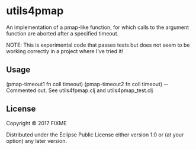# utils4pmap

An implementation of a pmap-like function, for which calls to the argument function
are aborted after a specified timeout.

NOTE: This is experimental code that passes tests but does not seem to be working correctly in
a project where I've tried it!

## Usage

(pmap-timeout1 fn coll timeout) 
(pmap-timeout2 fn coll timeout) -- Commented out. See utils4fpmap.clj and utils4pmap_test.clj

## License

Copyright © 2017 FIXME

Distributed under the Eclipse Public License either version 1.0 or (at
your option) any later version.
